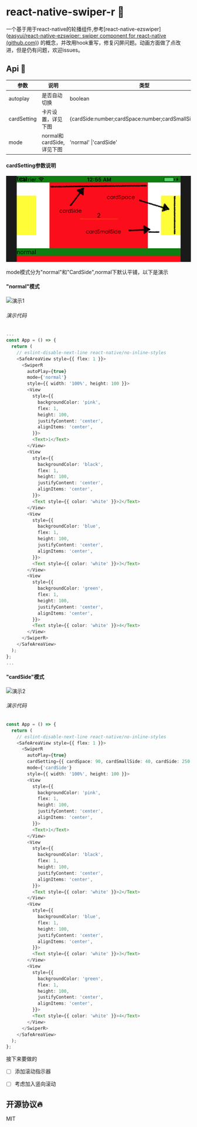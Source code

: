 # react-native-swiper-r :1st_place_medal:

一个基于用于react-native的轮播组件,参考[react-native-ezswiper]([easyui/react-native-ezswiper: swiper component for react-native (github.com)](https://github.com/easyui/react-native-ezswiper)) 的概念，并改用hook重写，修复闪屏问题。动画方面做了点改进，但是仍有问题，欢迎issues。

## Api :car:

| 参数        | 说明                      | 类型                                                    | 默认值                                   |
| ----------- | ------------------------- | ------------------------------------------------------- | ---------------------------------------- |
| autoplay    | 是否自动切换              | boolean                                                 | true                                     |
| cardSetting | 卡片设置，详见下图        | {cardSide:number;cardSpace:number;cardSmallSide:number} | {cardSide:0,cardSpace:0;cardSmallSide:0} |
| mode        | normal和cardSide,详见下图 | 'normal' \|'cardSide'                                   | 'normal'                                 |

#### cardSetting参数说明

![](https://raw.githubusercontent.com/RadiumAg/react-native-swiper-r/master/cardParams.png)

mode模式分为"normal"和"CardSide",normal下默认平铺，以下是演示

#### "normal"模式

![演示1](C:\Users\Iloveprpr\Desktop\react-native-swiper-r\演示1.gif)

###### 演示代码

```typescript
...
const App = () => {
  return (
    // eslint-disable-next-line react-native/no-inline-styles
    <SafeAreaView style={{ flex: 1 }}>
      <SwiperR
        autoPlay={true}
        mode={'normal'}
        style={{ width: '100%', height: 100 }}>
        <View
          style={{
            backgroundColor: 'pink',
            flex: 1,
            height: 100,
            justifyContent: 'center',
            alignItems: 'center',
          }}>
          <Text>1</Text>
        </View>
        <View
          style={{
            backgroundColor: 'black',
            flex: 1,
            height: 100,
            justifyContent: 'center',
            alignItems: 'center',
          }}>
          <Text style={{ color: 'white' }}>2</Text>
        </View>
        <View
          style={{
            backgroundColor: 'blue',
            flex: 1,
            height: 100,
            justifyContent: 'center',
            alignItems: 'center',
          }}>
          <Text style={{ color: 'white' }}>3</Text>
        </View>
        <View
          style={{
            backgroundColor: 'green',
            flex: 1,
            height: 100,
            justifyContent: 'center',
            alignItems: 'center',
          }}>
          <Text style={{ color: 'white' }}>4</Text>
        </View>
      </SwiperR>
    </SafeAreaView>
  );
};
...
```

#### "cardSide"模式

![演示2](C:\Users\Iloveprpr\Desktop\react-native-swiper-r\演示2.gif)

###### 演示代码

```typescript
const App = () => {
  return (
    // eslint-disable-next-line react-native/no-inline-styles
    <SafeAreaView style={{ flex: 1 }}>
      <SwiperR
        autoPlay={true}
        cardSetting={{ cardSpace: 90, cardSmallSide: 40, cardSide: 250 }}
        mode={'cardSide'}
        style={{ width: '100%', height: 100 }}>
        <View
          style={{
            backgroundColor: 'pink',
            flex: 1,
            height: 100,
            justifyContent: 'center',
            alignItems: 'center',
          }}>
          <Text>1</Text>
        </View>
        <View
          style={{
            backgroundColor: 'black',
            flex: 1,
            height: 100,
            justifyContent: 'center',
            alignItems: 'center',
          }}>
          <Text style={{ color: 'white' }}>2</Text>
        </View>
        <View
          style={{
            backgroundColor: 'blue',
            flex: 1,
            height: 100,
            justifyContent: 'center',
            alignItems: 'center',
          }}>
          <Text style={{ color: 'white' }}>3</Text>
        </View>
        <View
          style={{
            backgroundColor: 'green',
            flex: 1,
            height: 100,
            justifyContent: 'center',
            alignItems: 'center',
          }}>
          <Text style={{ color: 'white' }}>4</Text>
        </View>
      </SwiperR>
    </SafeAreaView>
  );
};
```

接下来要做的

- [ ] 添加滚动指示器

- [ ] 考虑加入竖向滚动

  

## 开源协议:fire:

MIT